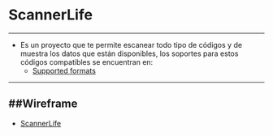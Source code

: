 # ScannerLife
----------
- Es un proyecto que te permite escanear todo tipo de códigos y de muestra los datos que están disponibles, los soportes para estos códigos compatibles se encuentran en:
	- [Supported formats](http://https://docs.expo.dev/versions/latest/sdk/bar-code-scanner/#supported-formats "Supported formats")

---
##Wireframe
------------

- [ScannerLife](https://whimsical.com/scannerlife-9MRHBz3KBs2UEBSRUJAS7V "ScannerLife")
